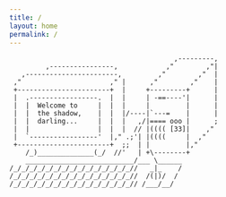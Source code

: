 ```yaml
---
title: /
layout: home
permalink: /
---
```


                                             ,---------,
             ,----------------,            ,"        ,"|
       ,-----------------------,         ,"        ,"  |
     ,"                      ," |      ,"        ,"    |
     +-----------------------+  |     +---------+      |
     |  .-----------------.  |  |     | -==----'|      |
     |  |  Welcome to     |  |  |     |         |      |
     |  |  the shadow,    |  |  |/----|`---=    |      |
     |  |  darling...     |  |  |   ,/|==== ooo |      ;
     |  |                 |  |  |  // |(((( [33]|    ,"
     |  `-----------------'  |," .;'| |((((     |  ,"
     +-----------------------+  ;;  | |         |,"
        /_)______________(_/  //'   | +\--------+
        ___________________________/___ \______
    /_/_/_/_/_/_/_/_/_/_/_/_/_/_/_//   _|_    /
    /_/_/_/_/_/_/_/_/_/_/_/_/_/_/_//  /(|)/  /
    /_/_/_/_/_/_/_/_/_/_/_/_/_/_/_// /___/__/



